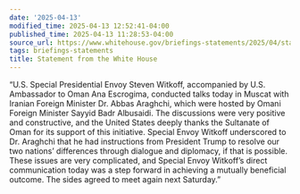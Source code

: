 ```yaml
---
date: '2025-04-13'
modified_time: 2025-04-13 12:52:41-04:00
published_time: 2025-04-13 11:28:53-04:00
source_url: https://www.whitehouse.gov/briefings-statements/2025/04/statement-from-the-white-house/
tags: briefings-statements
title: Statement from the White House
---
```

 
“U.S. Special Presidential Envoy Steven Witkoff, accompanied by U.S.
Ambassador to Oman Ana Escrogima, conducted talks today in Muscat with
Iranian Foreign Minister Dr. Abbas Araghchi, which were hosted by Omani
Foreign Minister Sayyid Badr Albusaidi. The discussions were very
positive and constructive, and the United States deeply thanks the
Sultanate of Oman for its support of this initiative. Special Envoy
Witkoff underscored to Dr. Araghchi that he had instructions from
President Trump to resolve our two nations’ differences through dialogue
and diplomacy, if that is possible. These issues are very complicated,
and Special Envoy Witkoff’s direct communication today was a step
forward in achieving a mutually beneficial outcome. The sides agreed to
meet again next Saturday.”
